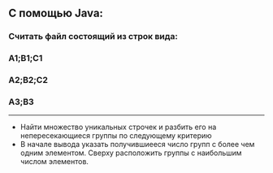## С помощью Java:
### Считать файл состоящий из строк вида:
### A1;B1;C1
### A2;B2;C2
### A3;B3

---
* Найти множество уникальных строчек и разбить его на непересекающиеся группы по следующему критерию
* В начале вывода указать получившиееся число групп с более чем одним элементом.
  Сверху расположить группы с наибольшим числом элементов.

